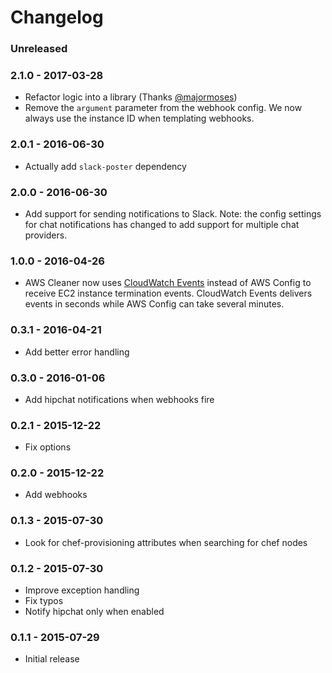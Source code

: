 # Changelog

### Unreleased

### 2.1.0 - 2017-03-28
- Refactor logic into a library (Thanks [@majormoses](https://github.com/majormoses))
- Remove the `argument` parameter from the webhook config. We now always use the instance ID when templating webhooks.

### 2.0.1 - 2016-06-30
- Actually add `slack-poster` dependency

### 2.0.0 - 2016-06-30
- Add support for sending notifications to Slack. Note: the config settings for chat notifications has changed to add support for multiple chat providers.

### 1.0.0 - 2016-04-26
- AWS Cleaner now uses [CloudWatch Events](http://docs.aws.amazon.com/AmazonCloudWatch/latest/DeveloperGuide/WhatIsCloudWatchEvents.html) instead of
AWS Config to receive EC2 instance termination events. CloudWatch Events delivers events in seconds while AWS Config can take several minutes.

### 0.3.1 - 2016-04-21
- Add better error handling

### 0.3.0 - 2016-01-06
- Add hipchat notifications when webhooks fire

### 0.2.1 - 2015-12-22
- Fix options

### 0.2.0 - 2015-12-22
- Add webhooks

### 0.1.3 - 2015-07-30
- Look for chef-provisioning attributes when searching for chef nodes

### 0.1.2 - 2015-07-30
- Improve exception handling
- Fix typos
- Notify hipchat only when enabled

### 0.1.1 - 2015-07-29
- Initial release
